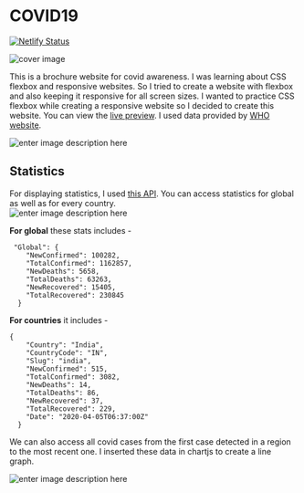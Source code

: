 
# COVID19
[![Netlify Status](https://api.netlify.com/api/v1/badges/3c064434-1178-4228-8004-330967702cb7/deploy-status)](https://app.netlify.com/sites/covid19responsive)

<img src="https://lh3.googleusercontent.com/R_oKdADix4AZHSmIRnFumWjkUKi2MicdQaK3o165o_F6B89eRvP4qCV5uWEJU9X3vg77hKvBqbM8ZYfCj5ivbMmZV9KX5RXvNCKLjksdwX97e5EW632YnXAhD5hZOxNLo_kqlyy99NGf4c81Isn3pDnqXMRaUGHop80C1auSlnSyoSL8MIWP3DuijC1Xcnp0as2DHvILIA9tRwBqNK7ZOhW70sY3Zz-nillePp0YpyQyQcQ5sfD5DaT22WmXTVgDOGUiIxCbGVKaJ1zkQ-LW-w9pCQge_AOdMamfmVoUDhVuW5Q13Cgcs9s4vJzFUU5Esd5KJyfjAz88VWSQOdj0SElX57E5L96x_yHFkX-GB9PutFHu7hV9TAPpQK3r5iVr1xhiONhhg02UASfpV_GvAJWD1cASQdUtUSH1QvST9A_5CZo55agW9CpQP3pJffisOP2wtbIVcEUN-GzeGOl4cicCFuc2EhWYKYogwwX3NJ3P1gUg7HZyqEFHudBACuU7NXfl68sBUPZNIPpDHGhXSWtdDawe1mC-PDCdL_lkt27nlYMWttlGwTuSSPyQsP6NjOm1T0SUZvZ9UQA7BnwL7Xfyylx0vrJU7N4QK2XFm24uwHYm4LwWzxYa30-YKZ1NfyXl5KV5UVGfGwm2BWZjSYCOo0oA0eg2T-tMHrJH5-UkUVX_sj35FiFX94Y9=w1920-h896-no?authuser=0" alt="cover image">

This is a brochure website for covid awareness. I was learning about CSS flexbox and responsive websites. So I tried to create a website with flexbox and also keeping it responsive
for all screen sizes. I wanted to practice CSS flexbox while creating a responsive website so I decided to create this website. You can view the [live preview](https://covid19responsive.netlify.app).
I used data provided by [WHO website](https://www.who.int/emergencies/diseases/novel-coronavirus-2019). 

![enter image description here](https://media.giphy.com/media/PkoCneYALsWSQrdz1z/giphy.gif)

## Statistics

For displaying statistics, I used [this API](https://documenter.getpostman.com/view/10808728/SzS8rjbc). You can access statistics for global as well as for every country. <br />
![enter image description here](https://lh3.googleusercontent.com/FCTsebrIqhfaL_y9vEHxTj8Q_VDcbsKvnDG5KvZ1vWrECSGDouNl2QRqk_ZXE87JChEYADPVxL8Hep6C6MA5mpCUL-GX0fqwHkCh8U3GBndYyBUx4dgnEIB67Cm6o-D_VrgBZgY7rK8q8VJENGpNPh2OTZHFNqzJ0UxrQ-i7vBVH58uSLv30TbXaYw_EnLjj_cUNQ4hWOQGD1ySPo68M8hXO_S_Gr-QxRPRzDVjTa9vV1UdC7wm5v-bgbJN26GuzxB91iP3iapaEpKPIltuIoGJ2YFYL9BYmvCoqzfA1TNipQvBWtb0k3Zvm93Y31AG_eAyO07HYYKTdA7z2Es1bpBWjyZZcacFZdK8Kz-QoaXKxOoGbNAqCgRXU-Yh04vu9PKvLB8ScrKRzA97CYHtna1Y1vM0KqRWLMuyjKV90nkk8AnI-V0vXZjpiZpF85rZlu3Oo5iW6w07J_0A4ijXALRrlkrBaUIEf_ctsMC4TFEtZ6PEtmzP4CX_DtNXogXbui7SKZjL-MvsMYSuC7ZK-w0QMdCeZuLaFiY4qxoSCtT1u6ceJRopswsDj-fUSYfxZYPTaz8208sDUksn3rM4RYVqwlOdnGE4fI3UJJwoPrnIbmE4PtzyCvkEB0HApDw-yMs1cRbc74G1_0MHRydU9HUEW62Cd2vSzV55w-W2I81lza46khEToUozTiwsm=w1920-h150-no?authuser=0)

**For global** these stats includes - 
```
 "Global": {
    "NewConfirmed": 100282,
    "TotalConfirmed": 1162857,
    "NewDeaths": 5658,
    "TotalDeaths": 63263,
    "NewRecovered": 15405,
    "TotalRecovered": 230845
  }
  ```
  **For countries** it includes - 
  ```
  {
      "Country": "India",
      "CountryCode": "IN",
      "Slug": "india",
      "NewConfirmed": 515,
      "TotalConfirmed": 3082,
      "NewDeaths": 14,
      "TotalDeaths": 86,
      "NewRecovered": 37,
      "TotalRecovered": 229,
      "Date": "2020-04-05T06:37:00Z"
    }
  ```
  We can also access all covid cases from the first case detected in a region to the most recent one. I inserted these data in chartjs to create a line graph.
  
  ![enter image description here](https://media4.giphy.com/media/lqYihUdrRu84DlojqY/giphy.gif)
